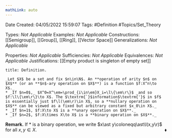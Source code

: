 ```yaml
---
mathLink: auto
---
```


<div class="topSpace"></div>

Date Created: 04/05/2022 15:59:07
Tags: #Definition #Topics/Set_Theory

Types: _Not Applicable_
Examples: _Not Applicable_
Constructions: [[Semigroup]], [[Group]], [[Ring]], [[Vector Space]]
Generalizations: _Not Applicable_

Properties: _Not Applicable_
Sufficiencies: _Not Applicable_
Equivalences: _Not Applicable_
Justifications: [[Empty product is singleton of empty set]]

``` ad-Definition
title: Definition.

_Let $X$ be a set and fix $n\in\N$. An **operation of arity $n$ on $X$** (or an **$n$-ary operation on $X$**) is a function $f:X^n\to X$._
* _If $n=0$,_ $X^0=X^\em=\prod_{i\in\em}X_i=\l\{\em\r\}$ _and so $f:\l\{\em\r\}\to X$. The $\textrm{`}$information$\textrm{'}$ in $f$ is essentially just $f\l(\em\r)\in X$, so a **nullary operation on $X$** can be viewed as a fixed but arbitrary constant $x_0\in X$._
* _If $n=1$, $f:X\to X$ is a **unary operation on $X$**._
* _If $n=2$, $f:X\times X\to X$ is a **binary operation on $X$**._

```

**Remark.** If $\ast$ is a binary operation, we write $x\ast y\coloneqq\ast\l(x,y\r)$ for all $x,y\in X$.<span style="float:right;">$\blacklozenge$</span>
